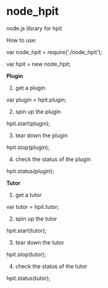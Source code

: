 node_hpit
=========

node.js library for hpit

How to use:

var node_hpit = require('./node_hpit');

var hpit = new node_hpit;

**Plugin**


  1. get a plugin

  var plugin = hpit.plugin;
  
  2. spin up the plugin
  
  hpit.start(plugin);
  
  3. tear down the plugin
  
  hpit.stop(plugin);
  
  4. check the status of the plugin
  
  hpit.status(plugin);
  
**Tutor**

1. get a tutor

var tutor = hpit.tutor;

2. spin up the tutor

hpit.start(tutor);

3. tear down the tutor

hpit.stop(tutor);

4. check the status of the tutor

hpit.status(tutor);
